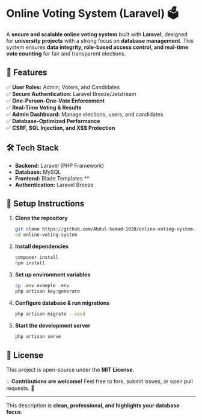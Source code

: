 # **Online Voting System (Laravel) 🗳️**  

A **secure and scalable online voting system** built with **Laravel**, designed for **university projects** with a strong focus on **database management**. This system ensures **data integrity, role-based access control, and real-time vote counting** for fair and transparent elections.  

## **📌 Features**  
✅ **User Roles:** Admin, Voters, and Candidates  
✅ **Secure Authentication:** Laravel Breeze/Jetstream  
✅ **One-Person-One-Vote Enforcement**  
✅ **Real-Time Voting & Results**  
✅ **Admin Dashboard:** Manage elections, users, and candidates  
✅ **Database-Optimized Performance**  
✅ **CSRF, SQL Injection, and XSS Protection**  

## **🛠 Tech Stack**  
- **Backend:** Laravel (PHP Framework)  
- **Database:** MySQL 
- **Frontend:** Blade Templates **
- **Authentication:** Laravel Breeze 

## **📂 Setup Instructions**  
1. **Clone the repository**  
   ```sh
   git clone https://github.com/Abdul-Samad-1020/online-voting-system.git
   cd online-voting-system
   ```  
2. **Install dependencies**  
   ```sh
   composer install
   npm install
   ```  
3. **Set up environment variables**  
   ```sh
   cp .env.example .env
   php artisan key:generate
   ```  
4. **Configure database & run migrations**  
   ```sh
   php artisan migrate --seed
   ```  
5. **Start the development server**  
   ```sh
   php artisan serve
   ```  

## **📜 License**  
This project is open-source under the **MIT License**.  

💡 **Contributions are welcome!** Feel free to fork, submit issues, or open pull requests. 🚀  

---

This description is **clean, professional, and highlights your database focus**. 
